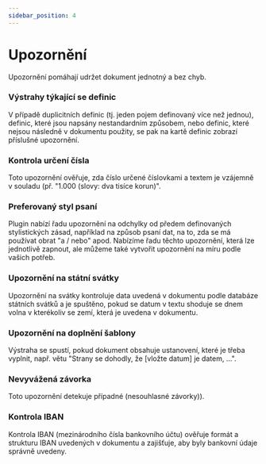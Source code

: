 ```yaml
---
sidebar_position: 4
---
```


# Upozornění

Upozornění pomáhají udržet dokument jednotný a bez chyb.

### Výstrahy týkající se definic

V případě duplicitních definic (tj. jeden pojem definovaný více než jednou), definic,
které jsou napsány nestandardním způsobem, nebo definic, které nejsou následně v
dokumentu použity, se pak na kartě definic zobrazí příslušné upozornění.

### Kontrola určení čísla

Toto upozornění ověřuje, zda číslo určené číslovkami a textem je vzájemně v souladu
(př. "1.000 (slovy: dva tisíce korun)".

### Preferovaný styl psaní

Plugin nabízí řadu upozornění na odchylky od předem definovaných stylistických zásad,
například na způsob psaní dat, na to, zda se má používat obrat "a / nebo" apod.
Nabízíme řadu těchto upozornění, která lze jednotlivě zapnout, ale můžeme také
vytvořit upozornění na míru podle vašich potřeb.

### Upozornění na státní svátky

Upozornění na svátky kontroluje data uvedená v dokumentu podle databáze státních
svátků a je spuštěno, pokud se datum v textu shoduje se dnem volna v kterékoliv se zemí,
která je uvedena v dokumentu.

### Upozornění na doplnění šablony

Výstraha se spustí, pokud dokument obsahuje ustanovení, které je třeba vyplnit,
např. větu "Strany se dohodly, že [vložte datum] je datem, ...".

### Nevyvážená závorka

Toto upozornění detekuje případné (nesouhlasné závorky)).

### Kontrola IBAN

Kontrola IBAN (mezinárodního čísla bankovního účtu) ověřuje formát a strukturu
IBAN uvedených v dokumentu a zajišťuje, aby byly bankovní údaje správně uvedeny.
